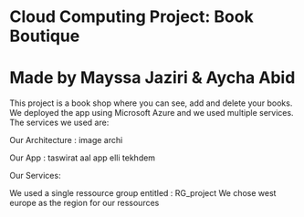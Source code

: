 # Cloud Computing Project: Book Boutique
# Made by Mayssa Jaziri & Aycha Abid


This project is a book shop where you can see, add and delete your books.
We deployed the app using Microsoft Azure and we used multiple services.
The services we used are:


Our Architecture : 
image archi

Our App : 
taswirat aal app elli tekhdem 


Our Services: 

We used a single ressource group entitled : RG_project
We chose west europe as the region for our ressources
